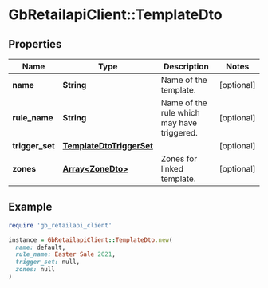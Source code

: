 # GbRetailapiClient::TemplateDto

## Properties

| Name | Type | Description | Notes |
| ---- | ---- | ----------- | ----- |
| **name** | **String** | Name of the template. | [optional] |
| **rule_name** | **String** | Name of the rule which may have triggered. | [optional] |
| **trigger_set** | [**TemplateDtoTriggerSet**](TemplateDtoTriggerSet.md) |  | [optional] |
| **zones** | [**Array&lt;ZoneDto&gt;**](ZoneDto.md) | Zones for linked template. | [optional] |

## Example

```ruby
require 'gb_retailapi_client'

instance = GbRetailapiClient::TemplateDto.new(
  name: default,
  rule_name: Easter Sale 2021,
  trigger_set: null,
  zones: null
)
```

